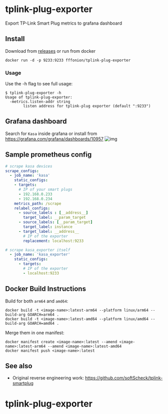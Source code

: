 # tplink-plug-exporter

Export TP-Link Smart Plug metrics to grafana dashboard

## Install

Download from [releases](https://github.com/fffonion/tplink-plug-exporter/releases) or run from docker

```
docker run -d -p 9233:9233 fffonion/tplink-plug-exporter
```

### Usage
Use the -h flag to see full usage:

```
$ tplink-plug-exporter -h
Usage of tplink-plug-exporter:
  -metrics.listen-addr string
        listen address for tplink-plug exporter (default ":9233")
```

## Grafana dashboard

Search for `Kasa` inside grafana or install from https://grafana.com/grafana/dashboards/10957
![img](https://grafana.com/api/dashboards/10957/images/6954/image)

## Sample prometheus config

```yaml
# scrape kasa devices
scrape_configs:
  - job_name: 'kasa'
    static_configs:
    - targets:
      # IP of your smart plugs
      - 192.168.0.233
      - 192.168.0.234
    metrics_path: /scrape
    relabel_configs:
      - source_labels : [__address__]
        target_label: __param_target
      - source_labels: [__param_target]
        target_label: instance
      - target_label: __address__
        # IP of the exporter
        replacement: localhost:9233

# scrape kasa_exporter itself
  - job_name: 'kasa_exporter'
    static_configs:
      - targets:
        # IP of the exporter
        - localhost:9233
```

## Docker Build Instructions

Build for both `arm64` and `amd64`:
```
docker build -t <image-name>:latest-arm64 --platform linux/arm64 --build-arg GOARCH=arm64 .
docker build -t <image-name>:latest-amd64 --platform linux/amd64 --build-arg GOARCH=amd64 .
```

Merge them in one manifest:
```
docker manifest create <image-name>:latest --amend <image-name>:latest-arm64 --amend <image-name>:latest-amd64
docker manifest push <image-name>:latest
```

## See also

- Original reverse engineering work: https://github.com/softScheck/tplink-smartplug
# tplink-plug-exporter
